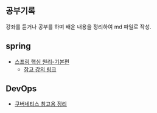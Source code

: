 ## 공부기록
강좌를 듣거나 공부를 하며 배운 내용을 정리하여 md 파일로 작성.

##  spring
- [스프링 핵심 원리-기본편](https://github.com/BenKwon/study-record/tree/main/spring-basic) 
  - [참고 강의 링크](https://www.inflearn.com/course/%EC%8A%A4%ED%94%84%EB%A7%81-%ED%95%B5%EC%8B%AC-%EC%9B%90%EB%A6%AC-%EA%B8%B0%EB%B3%B8%ED%8E%B8)

##  DevOps
- [쿠버네티스 참고용 정리](https://github.com/BenKwon/study-record/tree/main/DevOps/kubernetes) 
